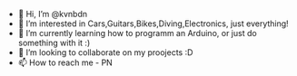 - 👋 Hi, I’m @kvnbdn
- 👀 I’m interested in Cars,Guitars,Bikes,Diving,Electronics, just everything!
- 🌱 I’m currently learning how to programm an Arduino, or just do something with it :)
- 💞️ I’m looking to collaborate on my proojects :D
- 📫 How to reach me - PN

<!---
kvnbdn/kvnbdn is a ✨ special ✨ repository because its `README.md` (this file) appears on your GitHub profile.
You can click the Preview link to take a look at your changes.
--->
